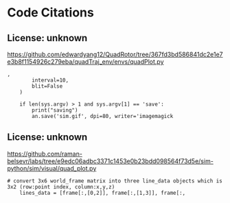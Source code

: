 # Code Citations

## License: unknown
https://github.com/edwardyang12/QuadRotor/tree/367fd3bd586841dc2e1e7e3b8f1154926c279eba/quadTraj_env/envs/quadPlot.py

```
,
        interval=10,
        blit=False
    )

    if len(sys.argv) > 1 and sys.argv[1] == 'save':
        print("saving")
        an.save('sim.gif', dpi=80, writer='imagemagick
```


## License: unknown
https://github.com/raman-belsevr/labs/tree/e9edc06adbc3371c1453e0b23bdd098564f73d5e/sim-python/sim/visual/quad_plot.py

```
# convert 3x6 world_frame matrix into three line_data objects which is 3x2 (row:point index, column:x,y,z)
    lines_data = [frame[:,[0,2]], frame[:,[1,3]], frame[:,
```

